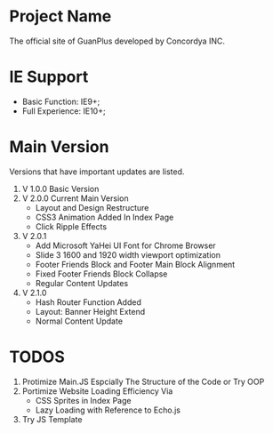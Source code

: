 # Project Name
The official site of GuanPlus developed by Concordya INC.

# IE Support
* Basic Function: IE9+;
* Full Experience: IE10+;

# Main Version
Versions that have important updates are listed.

1. V 1.0.0 Basic Version
2. V 2.0.0 Current Main Version
	* Layout and Design Restructure
	* CSS3 Animation Added In Index Page
	* Click Ripple Effects
3. V 2.0.1 
	* Add Microsoft YaHei UI Font for Chrome Browser
	* Slide 3 1600 and 1920 width viewport optimization
	* Footer Friends Block and Footer Main Block Alignment
	* Fixed Footer Friends Block Collapse
	* Regular Content Updates
4. V 2.1.0
	* Hash Router Function Added
	* Layout: Banner Height Extend
	* Normal Content Update

# TODOS
1. Protimize Main.JS Espcially The Structure of the Code or Try OOP
2. Portimize Website Loading Efficiency Via
	* CSS Sprites in Index Page
	* Lazy Loading with Reference to Echo.js
3. Try JS Template



